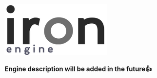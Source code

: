 ![Iron Engine Logo](https://github.com/weidelix/iron/blob/master/res/images/iron_logo.png)

## Engine description will be added in the future👍
